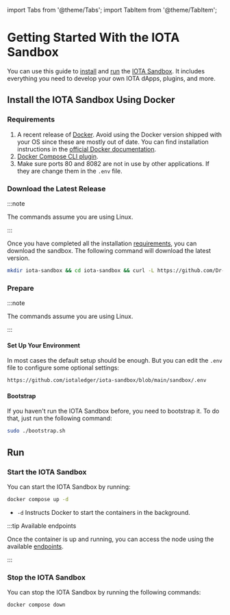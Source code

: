import Tabs from '@theme/Tabs';
import TabItem from '@theme/TabItem';

# Getting Started With the IOTA Sandbox

You can use this guide to [install](#install-the-iota-sandbox-using-docker)
and [run](#run) the [IOTA Sandbox](welcome.md).
It includes everything you need to develop your own IOTA dApps, plugins, and more.

## Install the IOTA Sandbox Using Docker

### Requirements

1. A recent release of [Docker](https://www.docker.com/). Avoid using the Docker version shipped with your OS since these are mostly out of date. You can find installation instructions in the [official Docker documentation](https://docs.docker.com/).
2. [Docker Compose CLI plugin](https://docs.docker.com/compose/install/linux/).
3. Make sure ports 80 and 8082 are not in use by other applications. If they are change them in the `.env` file.

### Download the Latest Release

:::note 

The commands assume you are using Linux.

:::

Once you have completed all the installation [requirements](#requirements), you can download the sandbox. The following command will download the latest version.

```sh
mkdir iota-sandbox && cd iota-sandbox && curl -L https://github.com/Dr-Electron/iota-sandbox/releases/download/v1.0.0/iota_sandbox.tar.gz | tar -zx
```

### Prepare

:::note

The commands assume you are using Linux.

:::

#### Set Up Your Environment

In most cases the default setup should be enough. But you can edit the `.env` file to configure some optional settings:

```sh reference
https://github.com/iotaledger/iota-sandbox/blob/main/sandbox/.env
```

#### Bootstrap

If you haven't run the IOTA Sandbox before, you need to bootstrap it. To do that, just run the following command:

```sh
sudo ./bootstrap.sh
```

## Run

### Start the IOTA Sandbox

You can start the IOTA Sandbox by running:

```sh
docker compose up -d
```

- `-d` Instructs Docker to start the containers in the background.

:::tip Available endpoints

Once the container is up and running, you can access the node using the
available [endpoints](references/endpoints.md).

:::

### Stop the IOTA Sandbox

You can stop the IOTA Sandbox by running the following commands:

```sh
docker compose down
```
